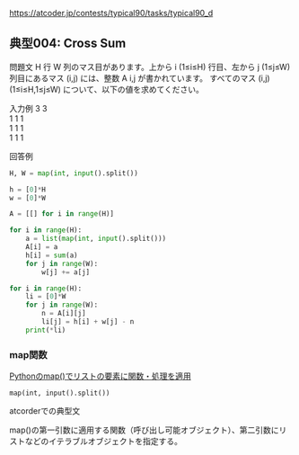 https://atcoder.jp/contests/typical90/tasks/typical90_d
## 典型004: Cross Sum

問題文
H 行 W 列のマス目があります。上から i (1≤i≤H) 行目、左から j (1≤j≤W) 列目にあるマス (i,j) には、整数 A 
i,j が書かれています。 すべてのマス (i,j) (1≤i≤H,1≤j≤W) について、以下の値を求めてください。

入力例
3 3  
1 1 1  
1 1 1  
1 1 1  

回答例

```python
H, W = map(int, input().split())

h = [0]*H
w = [0]*W

A = [[] for i in range(H)]

for i in range(H):
    a = list(map(int, input().split()))
    A[i] = a
    h[i] = sum(a)
    for j in range(W):
        w[j] += a[j]

for i in range(H):
    li = [0]*W
    for j in range(W):
        n = A[i][j]
        li[j] = h[i] + w[j] - n
    print(*li)
```

### map関数
[Pythonのmap()でリストの要素に関数・処理を適用](https://note.nkmk.me/python-map-usage/)  

`map(int, input().split())`

atcorderでの典型文  

map()の第一引数に適用する関数（呼び出し可能オブジェクト）、第二引数にリストなどのイテラブルオブジェクトを指定する。  



